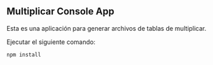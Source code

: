 
## Multiplicar Console App

Esta es una aplicación para generar archivos de tablas de multiplicar.

Ejecutar el siguiente comando:

```
npm install
```